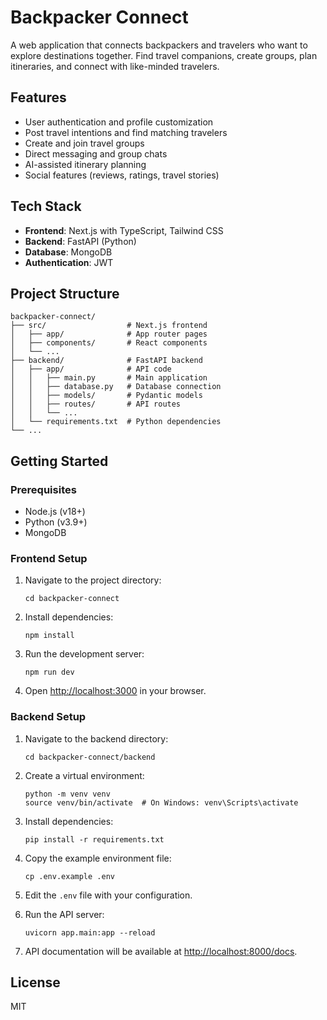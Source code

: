 # Backpacker Connect

A web application that connects backpackers and travelers who want to explore destinations together. Find travel companions, create groups, plan itineraries, and connect with like-minded travelers.

## Features

- User authentication and profile customization
- Post travel intentions and find matching travelers
- Create and join travel groups
- Direct messaging and group chats
- AI-assisted itinerary planning
- Social features (reviews, ratings, travel stories)

## Tech Stack

- **Frontend**: Next.js with TypeScript, Tailwind CSS
- **Backend**: FastAPI (Python)
- **Database**: MongoDB
- **Authentication**: JWT

## Project Structure

```
backpacker-connect/
├── src/                  # Next.js frontend
│   ├── app/              # App router pages
│   ├── components/       # React components
│   └── ...
├── backend/              # FastAPI backend
│   ├── app/              # API code
│   │   ├── main.py       # Main application
│   │   ├── database.py   # Database connection
│   │   ├── models/       # Pydantic models
│   │   ├── routes/       # API routes
│   │   └── ...
│   └── requirements.txt  # Python dependencies
└── ...
```

## Getting Started

### Prerequisites

- Node.js (v18+)
- Python (v3.9+)
- MongoDB

### Frontend Setup

1. Navigate to the project directory:
   ```
   cd backpacker-connect
   ```

2. Install dependencies:
   ```
   npm install
   ```

3. Run the development server:
   ```
   npm run dev
   ```

4. Open [http://localhost:3000](http://localhost:3000) in your browser.

### Backend Setup

1. Navigate to the backend directory:
   ```
   cd backpacker-connect/backend
   ```

2. Create a virtual environment:
   ```
   python -m venv venv
   source venv/bin/activate  # On Windows: venv\Scripts\activate
   ```

3. Install dependencies:
   ```
   pip install -r requirements.txt
   ```

4. Copy the example environment file:
   ```
   cp .env.example .env
   ```

5. Edit the `.env` file with your configuration.

6. Run the API server:
   ```
   uvicorn app.main:app --reload
   ```

7. API documentation will be available at [http://localhost:8000/docs](http://localhost:8000/docs).

## License

MIT
